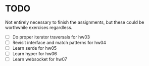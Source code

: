# TODO

Not entirely necessary to finish the assignments, but  these could be worthwhile exercises regardless.

- [ ] Do proper iterator traversals for hw03
- [ ] Revisit interface and match patterns for hw04
- [ ] Learn serde for hw05
- [ ] Learn hyper for hw06
- [ ] Learn websocket for hw07